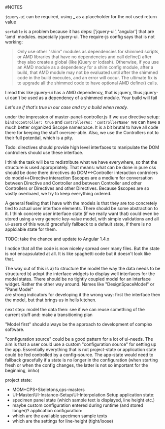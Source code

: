 #NOTES

`jquery-ui` can be required, using _ as a placeholder for the not used return value

`sortable` is a problem because it has deps: ['jquery-ui', 'angular'] that are 'amd'
modules. especially jquery-ui. The require-js config says that is not working:

> Only use other "shim" modules as dependencies for shimmed scripts, or
  AMD libraries that have no dependencies and call define() after they also
  create a global (like jQuery or lodash). Otherwise, if you use an AMD module
  as a dependency for a shim config module, after a build, that AMD module may
  not be evaluated until after the shimmed code in the build executes, and an
  error will occur. The ultimate fix is to upgrade all the shimmed code to
  have optional AMD define() calls.

I read this like jquery-ui has a AMD dependency, that is jquery, thus jquery-ui
can't be used as a dependency of a shimmed module. Your build will fail

*Let's se if that's true in our case and try a build when ready.*

under the impression of master-panel-controller.js
If we use directive setup: `bindToController: true` and `controllerAs: 'controllerName'`
we can have a much better organized $scope namespace. It is a bit brutal to have all code
there for keeping the stuff oversee-able.
Also, we use the Controllers not to their full potential, which is a pity.


Todo: directives should provide high level interfaces to manipulate the DOM
controllers should use these interface.

I think the task will be to redistribute what we have everywhere, so that
the structure is used appropriately.
That means:
    what can be done in pure css should be done there
    directives do DOM<->Controller interaction
    controlers do model<->Directive interaction
    $scopes are a medium for conversation between Directive and Controller
    and between Controller and other Controllers or Directives and other
    Directives. Because $scopes are so vastly overloaed, we try to keep
    everything ordered.


A general feeling that I have with the models is that they are too concretely
tied to actual user interface elements. There should be some abstraction to it.
I think concrete user interface state (if we really want that) could even
be stored using a very generic key-value model, with simple validations and
all ui-users of this would gracefully fallback to a default state, if there
is no applciable state for them.


TODO: take the chance and update to Angular 1.4.x

I notice that all the code is now niceley spread over many files. But the
state is not encapsulated at all. It is like spaghetti code but it doesn't
look like that.

The way out of this is a) to structure the model the way the data needs to be
structured b) adopt the interface widgets to display well interfaces for the
model states. There should be no tightly coupled model for an interface widget.
Rather the other way around. Names like "DesignSpaceModel" or "PanelModel"\
are strong indicators for developing it the wrong way: first the interface
then the model, but that brings us in hells kitchen.

next step: model the data
then: see if we can reuse something of the current stuff
and: make a transitioning plan

"Model first" should always be the approach to development of complex software.

"configuration source" could be a good pattern for a lot of ui-needs. The aim
is that a user could use a custom "configuration source" for setting up the app.
Essentially everything that is not project-state or application state could be
fed controlled by a config-source. The app-state would need to fallback gracefully
if a state is no longer in the configuration (when starting fresh or when
the config changes, the latter is not so important for the beginning, imho)


project state:
  - MOM+CPS+Skeletons,cps-masters
  - UI-Master/UI-Instance-Setup/UI-Interpolation Setup
application state:
  - specimen panel state (which sample text is displayed, line height etc.)
  - maybe custom configuration entered during runtime (and stored longer)?
application configuration:
  - which are the available specimen sample texts
  - which are the settings for line-height (tight/loose)





